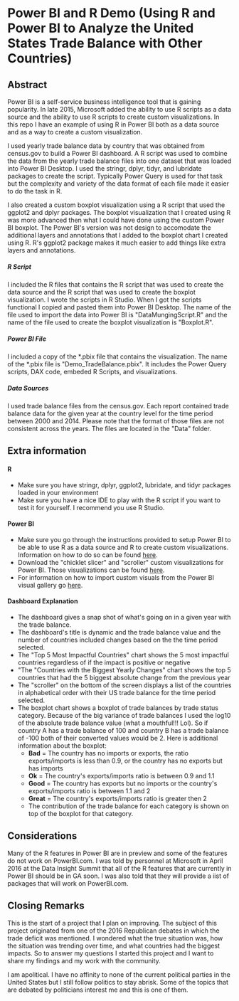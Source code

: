 # Power BI and R Demo (Using R and Power BI to Analyze the United States Trade Balance with Other Countries)


## Abstract
Power BI is a self-service business intelligence tool that is gaining popularity. In late 2015, Microsoft added the ability to use R scripts as a data source and the ability to use R scripts to create custom visualizations. In this repo I have an example of using R in Power BI both as a data source and as a way to create a custom visualization.

I used yearly trade balance data by country that was obtained from census.gov to build a Power BI dashboard. A R script was used to combine the data from the yearly trade balance files into one dataset that was loaded into Power BI Desktop. I used the stringr, dplyr, tidyr, and lubridate packages to create the script. Typically Power Query is used for that task but the complexity and variety of the data format of each file made it easier to do the task in R.

I also created a custom boxplot visualization using a R script that used the ggplot2 and dplyr packages. The boxplot visualization that I created using R was more advanced then what I could have done using the custom Power BI boxplot. The Power BI's version was not design to accomodate the additional layers and annotations that I added to the boxplot chart I created using R. R's ggplot2 package makes it much easier to add things like extra layers and annotations.

##### R Script
I included the R files that contains the R script that was used to create the data source and the R script that was used to create the boxplot visualization. I wrote the scripts in R Studio. When I got the scripts functional I copied and pasted them into Power BI Desktop. The name of the file used to import the data into Power BI is "DataMungingScript.R" and the name of the file used to create the boxplot visualization is "Boxplot.R".

##### Power BI File
I included a copy of the *.pbix file that contains the visualization. The name of the *.pbix file is "Demo_TradeBalance.pbix". It includes the Power Query scripts, DAX code, embeded R Scripts, and visualizations. 

##### Data Sources
I used trade balance files from the census.gov. Each report contained trade balance data for the given year at the country level for the time period between 2000 and 2014. Please note that the format of those files are not consistent across the years. The files are located in the "Data" folder.


## Extra information

#### R
- Make sure you have stringr, dplyr, ggplot2, lubridate, and tidyr packages loaded in your environment
- Make sure you have a nice IDE to play with the R script if you want to test it for yourself. I recommend you use R Studio.

#### Power BI
- Make sure you go through the instructions provided to setup Power BI to be able to use R as a data source and R to create custom visualizations. Information on how to do so can be found [here](https://powerbi.microsoft.com/en-us/documentation/powerbi-desktop-r-visuals/).
- Download the "chicklet slicer" and "scroller" custom visualizations for Power BI. Those visualizations can be found [here](https://app.powerbi.com/visuals/).
- For information on how to import custom visuals from the Power BI visual gallery go [here](https://app.powerbi.com/visuals/info#use).

#### Dashboard Explanation
- The dashboard gives a snap shot of what's going on in a given year with the trade balance.
- The dashboard's title is dynamic and the trade balance value and the number of countries included changes based on the the time period selected.
- The "Top 5 Most Impactful Countries" chart shows the 5 most impactful countries regardless of if the impact is positive or negative
- "The "Countries with the Biggest Yearly Changes" chart shows the top 5 countries that had the 5 biggest absolute change from the previous year
- The "scroller" on the bottom of the screen displays a list of the countries in alphabetical order with their US trade balance for the time period selected.
- The boxplot chart shows a boxplot of trade balances by trade status category. Because of the big variance of trade balances I used the log10 of the absolute trade balance value (what a mouthful!!! Lol). So if country A has a trade balance of 100 and country B has a trade balance of -100 both of their converted values would be 2. Here is additional information about the boxplot:
  - **Bad** = The country has no imports or exports, the ratio exports/imports is less than 0.9, or the country has no exports but has imports
  - **Ok** = The country's exports/imports ratio is between 0.9 and 1.1
  - **Good** =  The country has exports but no imports or the country's exports/imports ratio is between 1.1 and 2
  - **Great** = The country's exports/imports ratio is greater then 2
  - The contribution of the trade balance for each category is shown on top of the boxplot for that category.

## Considerations
Many of the R features in Power BI are in preview and some of the features do not work on PowerBI.com. I was told by personnel at Microsoft in April 2016 at the Data Insight Summit that all of the R features that are currently in Power BI should be in GA soon. I was also told that they will provide a iist of packages that will work on PowerBI.com.

## Closing Remarks
This is the start of a project that I plan on improving. The subject of this project originated from one of the 2016 Republican debates in which the trade deficit was mentioned. I wondered what the true situation was, how the situation was trending over time, and what countries had the biggest impacts. So to answer my questions I started this project and I want to share my findings and my work with the community. 

I am apolitical. I have no affinity to none of the current political parties in the United States but I still follow politics to stay abrisk. Some of the topics that are debated by politicians interest me and this is one of them.
